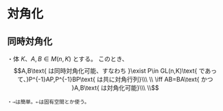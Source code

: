 



# 対角化

## 同時対角化

・体 $K$、$A,B\in M(n,K)$ とする。
このとき、
$$A,B\text{ は同時対角化可能、すなわち }\exist P\in GL(n,K)\text{ であって、}P^{-1}AP,P^{-1}BP\text{ は共に対角行列}\\\ \\
\iff AB=BA\text{ かつ }A,B\text{ は対角化可能}\\\ \\$$

    ・⇒は簡単。⇐は固有空間とか使う。